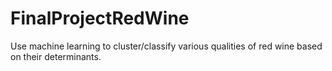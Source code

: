 # FinalProjectRedWine
Use machine learning to cluster/classify various qualities of red wine based on their determinants.
